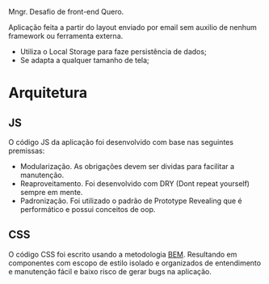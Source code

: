 Mngr. Desafio de front-end Quero.

Aplicação feita a partir do layout enviado por email sem auxilio de nenhum framework ou ferramenta externa. 
- Utiliza o Local Storage para faze persistência de dados;
- Se adapta a qualquer tamanho de tela;

# Arquitetura

## JS
O código JS da aplicação foi desenvolvido com base nas seguintes premissas:
* Modularização. As obrigações devem ser dividas para facilitar a manutenção.
* Reaproveitamento. Foi desenvolvido com DRY (Dont repeat yourself) sempre em mente.
* Padronização. Foi utilizado o padrão de Prototype Revealing que é performático e possui conceitos de oop.

## CSS
O código CSS foi escrito usando a metodologia [BEM](http://getbem.com/introduction/). Resultando em componentes com escopo de estilo isolado e organizados de entendimento e manutenção fácil e baixo risco de gerar bugs na aplicação.